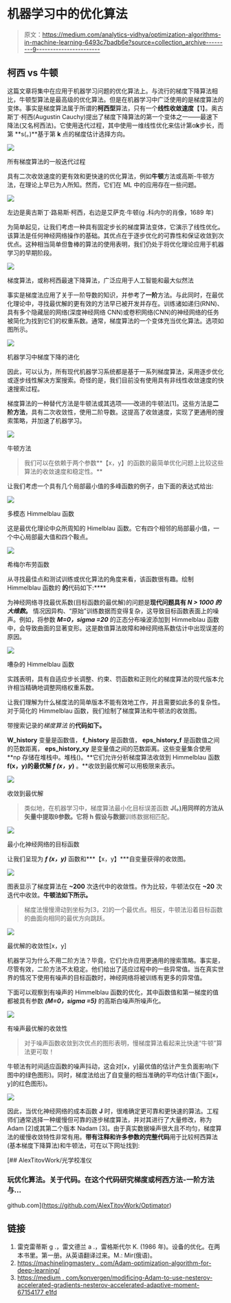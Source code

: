 # 机器学习中的优化算法

> 原文：<https://medium.com/analytics-vidhya/optimization-algorithms-in-machine-learning-6493c7badb6e?source=collection_archive---------9----------------------->

## **柯西 vs 牛顿**

这篇文章将集中在应用于机器学习问题的优化算法上。与流行的梯度下降算法相比，牛顿型算法是最高级的优化算法。但是在机器学习中广泛使用的是梯度算法的变体。事实是梯度算法属于所谓的**柯西型**算法，只有一个**线性收敛速度**【1】。奥古斯丁·柯西(Augustin Cauchy)提出了梯度下降算法的第一个变体之一——最速下降法(又名柯西法)。它使用迭代过程，其中使用一维线性优化来估计第α**k**步长，而第 **s(。)**基于第 **k** 点的梯度估计选择方向。

![](img/12e53f46be0c4e12216b1891d7386bb3.png)

所有梯度算法的一般迭代过程

具有二次收敛速度的更有效和更快速的优化算法，例如**牛顿**方法或高斯-牛顿方法，在理论上早已为人所知。然而，它们在 ML 中的应用存在一些问题。

![](img/237165bd47360250545cd489089e58a2.png)

左边是奥古斯丁·路易斯·柯西，右边是艾萨克·牛顿(g .科内尔的肖像，1689 年)

为简单起见，让我们考虑一种具有固定步长的梯度算法变体，它演示了线性优化。该算法是任何神经网络操作的基础。其优点在于逐步优化的可靠性和保证收敛到次优点。这种相当简单但鲁棒的算法的使用表明，我们仍处于将优化理论应用于机器学习的早期阶段。

![](img/111bd1713f56ddd495884abddc76bc73.png)

梯度算法，或称柯西最速下降算法，广泛应用于人工智能和最大似然法

事实是梯度法应用了关于一阶导数的知识，并参考了**一阶**方法。与此同时，在最优化理论中，寻找最优解的更有效的方法早已被开发并存在。训练诸如递归(RNN)、具有多个隐藏层的网络(深度神经网络 CNN)或卷积网络(CNN)的神经网络的任务被简化为找到它们的权重系数。通常，梯度算法的一个变体充当优化算法。选项如图所示。

![](img/9d4ff9d966e4aab1f04d7390f6ef9d16.png)

机器学习中梯度下降的进化

因此，可以认为，所有现代机器学习系统都是基于一系列梯度算法，采用逐步优化或逐步线性解决方案搜索。奇怪的是，我们目前没有使用具有非线性收敛速度的快速搜索过程。

梯度算法的一种替代方法是牛顿法或其选项——改进的牛顿法[1]。这些方法是**二阶方法**，具有二次收敛性，使用二阶导数。这提高了收敛速度，实现了更通用的搜索策略，并加速了机器学习。

![](img/6b20f5111e6aafd9945c356cf5b04d12.png)

牛顿方法

> 我们可以在依赖于两个参数**【x，y】的函数的最简单优化问题上比较这些算法的收敛速度和稳定性。**

让我们考虑一个具有几个局部最小值的多峰函数的例子，由下面的表达式给出:

![](img/62fc5ad562188a5d5cc456573fad5e84.png)

多模态 Himmelblau 函数

这是最优化理论中众所周知的 Himelblau 函数。它有四个相邻的局部最小值，一个中心局部最大值和四个鞍点。

![](img/14327435e325f49910f0e6e1ecc35f6a.png)

希梅尔布劳函数

从寻找最佳点和测试训练或优化算法的角度来看，该函数很有趣。绘制 Himmelblau 函数的 **的**代码如下:****

为神经网络寻找最优系数(目标函数的最优解)的问题是**现代问题具有 ***N > 1000 的大维数***。** 情况因异构、“原始”训练数据而变得复杂，这导致目标函数表面上的噪声。例如，将参数 ***M=0，sigma =20*** 的正态分布噪波添加到 Himmelblau 函数中，会导致曲面的显著变形。这是数值算法故障和神经网络系数估计中出现误差的原因。

![](img/1f1704205ccc8f3cad631b61d2d926a6.png)

嘈杂的 Himmelblau 函数

实践表明，具有自适应步长调整、约束、罚函数和正则化的梯度算法的现代版本允许相当精确地调整网络权重系数。

让我们理解为什么梯度法的简单版本不能有效地工作，并且需要如此多的复杂性。对于简化的 Himmelblau 函数，我们绘制了梯度算法和牛顿法的收敛图。

带搜索记录的*梯度算法* 的**代码如下。**

**W_history** 变量是函数值， **f_history** 是函数值， **eps_history_f** 是函数值之间的范数距离， **eps_history_xy** 是变量值之间的范数距离。这些变量集合使用 **np 存储在堆栈中。堆栈()。**它们允许分析梯度算法收敛到 Himmelblau 函数 **f(x，y)的最优解 **f (x*，y*)** 。**收敛到最优解可以用极限来表示。

![](img/da453d3fcfcf6a13ca3693f6a16c6d18.png)

收敛到最优解

> 类似地，在机器学习中，梯度算法最小化目标误差函数 **J(。)**用同样的方法从矢量中提取θ参数。它将 **h** 假设与**数据**训练数据相匹配。

![](img/54adb0fbb5bfa793cf6172447cb0268e.png)

最小化神经网络的目标函数

让我们呈现为 ***f (x，y)*** 函数和***【x，y】***自变量获得的收敛图。

![](img/a3aa594f57a6ec24b120394589d07acc.png)

图表显示了梯度算法在 **~200** 次迭代中的收敛性。作为比较，牛顿法仅在 **~20** 次迭代中收敛。**牛顿法如下所示。**

> 梯度法慢慢滑动到坐标为[3，2]的一个最优点。相反，牛顿法沿着目标函数的曲面向相同的最优方向跳跃。

![](img/5ee6166a2c3390c82970dd42842591a7.png)

最优解的收敛性[x，y]

机器学习为什么不用二阶方法？毕竟，它们允许应用更通用的搜索策略。事实是，尽管有效，二阶方法不太稳定。他们给出了适应过程中的一些异常值。当在真实世界的情况下使用有噪声的目标函数时，神经网络将被训练有更多的异常值。

下面可以观察到有噪声的 Himmelblau 函数的优化，其中函数值和第一梯度的值都被具有参数 ***(M=0，sigma =5)*** 的高斯白噪声所噪声化。

![](img/746cd76eb77e916d70aa30bccdc153ea.png)

有噪声最优解的收敛性

> 对于噪声函数收敛到次优点的图形表明，慢梯度算法看起来比快速“牛顿”算法更可取！

牛顿法有时间适应函数的噪声抖动，这会对[x，y]最优值的估计产生负面影响(下图中的绿色图形)。同时，梯度法给出了自变量的相当准确的平均估计值(下面[x，y]的红色图形)。

![](img/b29bbcb1c2170ef451ee2d343bee517e.png)

因此，当优化神经网络的成本函数 **J** 时，很难确定更可靠和更快速的算法。工程师们通常选择一种缓慢但可靠的逐步梯度算法，并对其进行了大量修改，称为 Adam [2]或其第二个版本 Nadam [3]。由于真实数据噪声很大且不均匀，梯度算法的缓慢收敛特性非常有用。**带有注释和许多参数的完整代码**用于比较柯西算法(基本梯度下降算法)和牛顿法，可在以下网址找到:

[](https://github.com/AlexTitovWork/Optimator) [## AlexTitovWork/光学校准仪

### 玩优化算法。关于代码。在这个代码研究梯度或柯西方法-一阶方法与…

github.com](https://github.com/AlexTitovWork/Optimator) 

## 链接

1.  雷克雷蒂斯 g .，雷文德兰 a .，雷格斯代尔 K. (1986 年)。设备的优化。在两本书里。第一册。从英语翻译过来。M.: Mir(俄语)。
2.  [https://machinelingmastery . com/Adam-optimization-algorithm-for-deep-learning/](https://machinelearningmastery.com/adam-optimization-algorithm-for-deep-learning/)
3.  [https://medium . com/konvergen/modificing-Adam-to-use-nesterov-accelerated-gradients-nesterov-accelerated-adaptive-moment-67154177 e1fd](/konvergen/modifying-adam-to-use-nesterov-accelerated-gradients-nesterov-accelerated-adaptive-moment-67154177e1fd)
